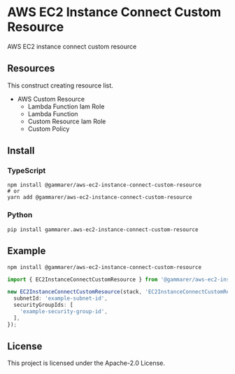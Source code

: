 # AWS EC2 Instance Connect Custom Resource

AWS EC2 instance connect custom resource

## Resources

This construct creating resource list.

- AWS Custom Resource
    - Lambda Function Iam Role
    - Lambda Function
    - Custom Resource Iam Role
    - Custom Policy

## Install

### TypeScript

```shell
npm install @gammarer/aws-ec2-instance-connect-custom-resource
# or
yarn add @gammarer/aws-ec2-instance-connect-custom-resource
```

### Python

```shell
pip install gammarer.aws-ec2-instance-connect-custom-resource 
```

## Example

```shell
npm install @gammarer/aws-ec2-instance-connect-custom-resource
```

```typescript
import { EC2InstanceConnectCustomResource } from '@gammarer/aws-ec2-instance-connect-custom-resource';

new EC2InstanceConnectCustomResource(stack, 'EC2InstanceConnectCustomResource', {
  subnetId: 'example-subnet-id',
  securityGroupIds: [
    'example-security-group-id',
  ],
});

```

## License

This project is licensed under the Apache-2.0 License.
